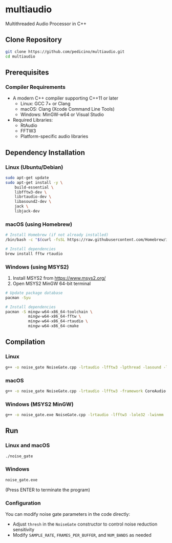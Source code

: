 # multiaudio
Multithreaded Audio Processor in C++

## Clone Repository
```bash
git clone https://github.com/pedicino/multiaudio.git
cd multiaudio
```

## Prerequisites
### Compiler Requirements
- A modern C++ compiler supporting C++11 or later
  - Linux: GCC 7+ or Clang
  - macOS: Clang (Xcode Command Line Tools)
  - Windows: MinGW-w64 or Visual Studio
- Required Libraries:
  - RtAudio
  - FFTW3
  - Platform-specific audio libraries

## Dependency Installation

### Linux (Ubuntu/Debian)
```bash
sudo apt-get update
sudo apt-get install -y \
    build-essential \
    libfftw3-dev \
    librtaudio-dev \
    libasound2-dev \
    jack \
    libjack-dev
```

### macOS (using Homebrew)
```bash
# Install Homebrew (if not already installed)
/bin/bash -c "$(curl -fsSL https://raw.githubusercontent.com/Homebrew/install/HEAD/install.sh)"

# Install dependencies
brew install fftw rtaudio
```

### Windows (using MSYS2)
1. Install MSYS2 from https://www.msys2.org/
2. Open MSYS2 MinGW 64-bit terminal
```bash
# Update package database
pacman -Syu

# Install dependencies
pacman -S mingw-w64-x86_64-toolchain \
          mingw-w64-x86_64-fftw \
          mingw-w64-x86_64-rtaudio \
          mingw-w64-x86_64-cmake
```

## Compilation

### Linux
```bash
g++ -o noise_gate NoiseGate.cpp -lrtaudio -lfftw3 -lpthread -lasound -ljack
```

### macOS
```bash
g++ -o noise_gate NoiseGate.cpp -lrtaudio -lfftw3 -framework CoreAudio -framework CoreFoundation
```

### Windows (MSYS2 MinGW)
```bash
g++ -o noise_gate.exe NoiseGate.cpp -lrtaudio -lfftw3 -lole32 -lwinmm
```

## Run

### Linux and macOS
```bash
./noise_gate
```

### Windows
```bash
noise_gate.exe
```
(Press ENTER to terminate the program)

### Configuration
You can modify noise gate parameters in the code directly:
- Adjust `thresh` in the `NoiseGate` constructor to control noise reduction sensitivity
- Modify `SAMPLE_RATE`, `FRAMES_PER_BUFFER`, and `NUM_BANDS` as needed
